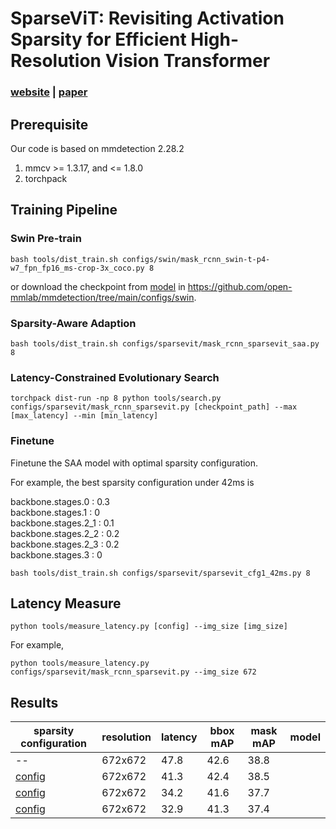 # SparseViT: Revisiting Activation Sparsity for Efficient High-Resolution Vision Transformer

### [website](https://sparsevit.mit.edu/) | [paper](https://arxiv.org/abs/2303.17605)

## Prerequisite

Our code is based on mmdetection 2.28.2
1. mmcv >= 1.3.17, and <= 1.8.0
2. torchpack
   

## Training Pipeline

### Swin Pre-train

```
bash tools/dist_train.sh configs/swin/mask_rcnn_swin-t-p4-w7_fpn_fp16_ms-crop-3x_coco.py 8
```

or download the checkpoint from [model](https://download.openmmlab.com/mmdetection/v2.0/swin/mask_rcnn_swin-t-p4-w7_fpn_fp16_ms-crop-3x_coco/mask_rcnn_swin-t-p4-w7_fpn_fp16_ms-crop-3x_coco_20210908_165006-90a4008c.pth) in https://github.com/open-mmlab/mmdetection/tree/main/configs/swin.

### Sparsity-Aware Adaption



```
bash tools/dist_train.sh configs/sparsevit/mask_rcnn_sparsevit_saa.py 8
```


### Latency-Constrained Evolutionary Search

```
torchpack dist-run -np 8 python tools/search.py configs/sparsevit/mask_rcnn_sparsevit.py [checkpoint_path] --max [max_latency] --min [min_latency]
```

### Finetune

Finetune the SAA model with optimal sparsity configuration.

For example, the best sparsity configuration under 42ms is 

backbone.stages.0 : 0.3  
backbone.stages.1 :  0     
backbone.stages.2_1 : 0.1     
backbone.stages.2_2 : 0.2     
backbone.stages.2_3 : 0.2     
backbone.stages.3 :  0 

```
bash tools/dist_train.sh configs/sparsevit/sparsevit_cfg1_42ms.py 8
```

## Latency Measure

```
python tools/measure_latency.py [config] --img_size [img_size]
```

For example,
```
python tools/measure_latency.py configs/sparsevit/mask_rcnn_sparsevit.py --img_size 672
```


## Results


| sparsity configuration | resolution | latency  | bbox mAP | mask mAP | model |
| ------------- | ---------- | -------- | -------- | -------- | ------| 
| -- | 672x672 | 47.8 | 42.6 | 38.8 | |
|[config](configs/sparsevit/sparsevit_cfg1_42ms.py) | 672x672 | 41.3 | 42.4 | 38.5 | |
|[config](configs/sparsevit/sparsevit_cfg2_35ms.py) | 672x672 | 34.2 | 41.6 | 37.7 | |
|[config](configs/sparsevit/sparsevit_cfg3_33ms.py)  | 672x672 | 32.9 | 41.3 | 37.4 | |


